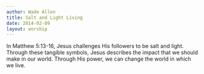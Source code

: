 ```yaml
---
author: Wade Allen
title: Salt and Light Living
date: 2014-02-09
layout: worship
---
```


In Matthew 5:13-16, Jesus challenges His followers to be salt and light. Through these tangible symbols, Jesus describes the impact that we should make in our world. Through His power, we can change the world in which we live.
